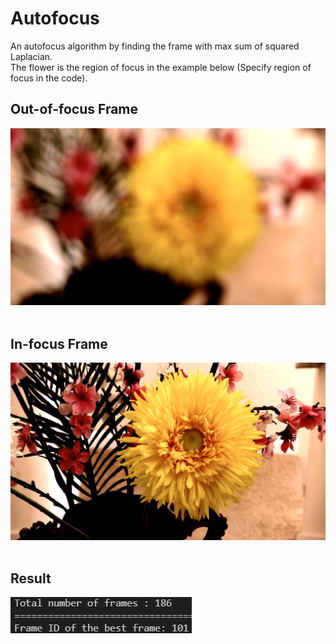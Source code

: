 # Autofocus
An autofocus algorithm by finding the frame with max sum of squared Laplacian.  
The flower is the region of focus in the example below (Specify region of focus in the code).

## Out-of-focus Frame
![alt text](https://github.com/yyhz76/Autofocus/blob/main/data/out_of_focus_frame.png)<br /><br />  



## In-focus Frame
![alt text](https://github.com/yyhz76/Autofocus/blob/main/data/in_focus_frame.png)<br /><br />  

## Result
![alt text](https://github.com/yyhz76/Autofocus/blob/main/data/result.png)<br /><br />  

